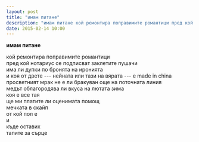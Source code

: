 ```yaml
---
layout: post
title: "имам питане"
description: "имам питане кой ремонтира поправимите романтици пред кой нотариус се подписват заклетите пушачи има ли дупки по бронята на иронията"
date: 2015-02-14 10:00
---
```

**имам питане**

кой ремонтира поправимите романтици  
пред кой нотариус се подписват заклетите пушачи  
има ли дупки по бронята на иронията  
и коя от двете --- нейната или тази на вярата --- е made in china   
просветният мрак не е ли бракуван още на поточната линия   
медът облагородява ли вкуса на лютата зима  
коя е все тая  
ще ми платите ли оценимата помощ  
мечката в скайп  
от кой пол е  
и  
къде оставих  
тапите за сърце